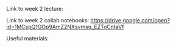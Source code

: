 Link to week 2 lecture: 

Link to week 2 collab notebooks: https://drive.google.com/open?id=1MCspQ1GOp9AmZ2NXsvmsq_EZToCntaVf

Useful materials:

